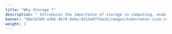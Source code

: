 ```yaml
---
title: "Why Storage ?"
description: " Introduces the importance of storage in computing, enabling persistent data retention, accessibility, and performance for applications."
banner: "98e16360-a366-4b78-8e0a-031da07fdacb/images/kubernetes-icon.svg"
weight: 1
---
```

